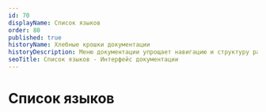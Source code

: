 ```yaml
---
id: 70
displayName: Список языков
order: 80
published: true
historyName: Хлебные крошки документации
historyDescription: Меню документации упрощает навигацию и структуру разделов с помощью мета свойств `displayName`, `order`, `published`.
seoTitle: Список языков - Интерфейс документации
---
```


# Список языков
